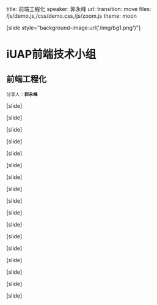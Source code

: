 title: 前端工程化
speaker: 郭永峰
url: 
transition: move
files: /js/demo.js,/css/demo.css,/js/zoom.js
theme: moon

[slide style="background-image:url('/img/bg1.png')"]
# iUAP前端技术小组
## 前端工程化
<small>分享人：**郭永峰**</small>

[slide]


[slide]


[slide]


[slide]


[slide]


[slide]


[slide]


[slide]


[slide]


[slide]


[slide]


[slide]


[slide]


[slide]


[slide]


[slide]


[slide]
